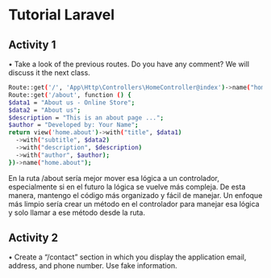 # Tutorial Laravel 

## Activity 1
•	Take a look of the previous routes. Do you have any comment? We will discuss it the next class.

```bash
Route::get('/', 'App\Http\Controllers\HomeController@index')->name("home.index");
Route::get('/about', function () {
$data1 = "About us - Online Store";
$data2 = "About us";
$description = "This is an about page ...";
$author = "Developed by: Your Name";
return view('home.about')->with("title", $data1)
  ->with("subtitle", $data2)
  ->with("description", $description)
  ->with("author", $author);
})->name("home.about");

```

En la ruta /about sería mejor mover esa lógica a un controlador, especialmente si en el futuro la lógica se vuelve más compleja. De esta manera, mantengo el código más organizado y fácil de manejar. Un enfoque más limpio sería crear un método en el controlador para manejar esa lógica y solo llamar a ese método desde la ruta.

## Activity 2

•	Create a “/contact” section in which you display the application email, address, and phone number. Use fake information.

